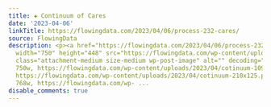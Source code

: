 ```yaml
---
title: ✚ Continuum of Cares
date: '2023-04-06'
linkTitle: https://flowingdata.com/2023/04/06/process-232-cares/
source: FlowingData
description: <p><a href="https://flowingdata.com/2023/04/06/process-232-cares/"><img
  width="750" height="448" src="https://flowingdata.com/wp-content/uploads/2023/04/cotinuum-750x448.png"
  class="attachment-medium size-medium wp-post-image" alt="" decoding="async" srcset="https://flowingdata.com/wp-content/uploads/2023/04/cotinuum-750x448.png
  750w, https://flowingdata.com/wp-content/uploads/2023/04/cotinuum-1090x651.png 1090w,
  https://flowingdata.com/wp-content/uploads/2023/04/cotinuum-210x125.png 210w, https://flowingdata.com/wp-content/uploads/2023/04/cotinuum-768x459.png
  768w, https://flowingdata.com/wp- ...
disable_comments: true
---
```

<p><a href="https://flowingdata.com/2023/04/06/process-232-cares/"><img width="750" height="448" src="https://flowingdata.com/wp-content/uploads/2023/04/cotinuum-750x448.png" class="attachment-medium size-medium wp-post-image" alt="" decoding="async" srcset="https://flowingdata.com/wp-content/uploads/2023/04/cotinuum-750x448.png 750w, https://flowingdata.com/wp-content/uploads/2023/04/cotinuum-1090x651.png 1090w, https://flowingdata.com/wp-content/uploads/2023/04/cotinuum-210x125.png 210w, https://flowingdata.com/wp-content/uploads/2023/04/cotinuum-768x459.png 768w, https://flowingdata.com/wp- ...